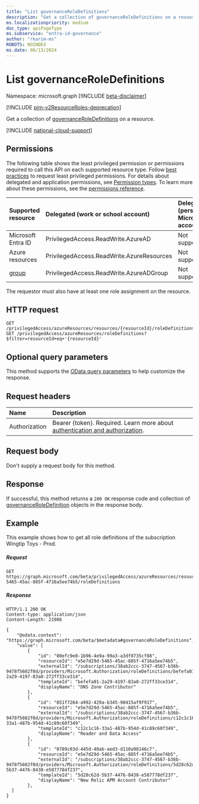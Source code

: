 ```yaml
---
title: "List governanceRoleDefinitions"
description: "Get a collection of governanceRoleDefinitions on a resource."
ms.localizationpriority: medium
doc_type: apiPageType
ms.subservice: "entra-id-governance"
author: "rkarim-ms"
ROBOTS: NOINDEX
ms.date: 08/13/2024
---
```


# List governanceRoleDefinitions

Namespace: microsoft.graph
[!INCLUDE [beta-disclaimer](../../includes/beta-disclaimer.md)]

[!INCLUDE [pim-v2ResourceRoles-deprecation](../../includes/pim-v2ResourceRoles-deprecation.md)]

Get a collection of [governanceRoleDefinitions](../resources/governanceroledefinition.md) on a resource.

[!INCLUDE [national-cloud-support](../../includes/global-us.md)]

## Permissions

The following table shows the least privileged permission or permissions required to call this API on each supported resource type. Follow [best practices](/graph/permissions-overview#best-practices-for-using-microsoft-graph-permissions) to request least privileged permissions. For details about delegated and application permissions, see [Permission types](/graph/permissions-overview#permission-types). To learn more about these permissions, see the [permissions reference](/graph/permissions-reference).

| Supported resource | Delegated (work or school account) | Delegated (personal Microsoft account) | Application |
|:-|:-|:-|:-|
| Microsoft Entra ID | PrivilegedAccess.ReadWrite.AzureAD | Not supported. | PrivilegedAccess.Read.AzureAD |
| Azure resources | PrivilegedAccess.ReadWrite.AzureResources | Not supported. | PrivilegedAccess.Read.AzureResources |
| [group](../resources/group.md) | PrivilegedAccess.ReadWrite.AzureADGroup | Not supported. | PrivilegedAccess.Read.AzureADGroup |

The requestor must also have at least one role assignment on the resource.

## HTTP request
<!-- { "blockType": "ignored" } -->
```http
GET /privilegedAccess/azureResources/resources/{resourceId}/roleDefinitions
GET /privilegedAccess/azureResources/roleDefinitions?$filter=resourceId+eq+'{resourceId}'
```
## Optional query parameters
This method supports the [OData query parameters](/graph/query-parameters) to help customize the response.

## Request headers
| Name      |Description|
|:----------|:----------|
| Authorization  | Bearer {token}. Required. Learn more about [authentication and authorization](/graph/auth/auth-concepts).|

## Request body
Don't supply a request body for this method.
## Response
If successful, this method returns a `200 OK` response code and collection of [governanceRoleDefinition](../resources/governanceroledefinition.md) objects in the response body.
## Example
<!-- {
  "blockType": "request",
  "name": "get_governanceroledefinitions"
}-->
This example shows how to get all role definitions of the subscription Wingtip Toys - Prod.
##### Request
```http
GET https://graph.microsoft.com/beta/privilegedAccess/azureResources/resources/e5e7d29d-5465-45ac-885f-4716a5ee74b5/roleDefinitions  
```
##### Response
<!-- {
  "blockType": "response",
  "truncated": true,
  "@odata.type": "microsoft.graph.governanceRoleDefinition",
  "isCollection": true
} -->
```http
HTTP/1.1 200 OK
Content-type: application/json
Content-Length: 21906

{
    "@odata.context": "https://graph.microsoft.com/beta/$metadata#governanceRoleDefinitions",
    "value": [
        {
            "id": "00efc9e0-1b96-4e9a-99a3-a3df0735cf88",
            "resourceId": "e5e7d29d-5465-45ac-885f-4716a5ee74b5",
            "externalId": "/subscriptions/38ab2ccc-3747-4567-b36b-9478f5602f0d/providers/Microsoft.Authorization/roleDefinitions/befefa01-2a29-4197-83a8-272ff33ce314",
            "templateId": "befefa01-2a29-4197-83a8-272ff33ce314",
            "displayName": "DNS Zone Contributor"
        },
        {
            "id": "051f7264-a992-429a-b345-90415af9f917",
            "resourceId": "e5e7d29d-5465-45ac-885f-4716a5ee74b5",
            "externalId": "/subscriptions/38ab2ccc-3747-4567-b36b-9478f5602f0d/providers/Microsoft.Authorization/roleDefinitions/c12c1c16-33a1-487b-954d-41c89c60f349",
            "templateId": "c12c1c16-33a1-487b-954d-41c89c60f349",
            "displayName": "Reader and Data Access"
        },
        {
            "id": "0789c03d-445d-40ab-aed3-d110a98146c7",
            "resourceId": "e5e7d29d-5465-45ac-885f-4716a5ee74b5",
            "externalId": "/subscriptions/38ab2ccc-3747-4567-b36b-9478f5602f0d/providers/Microsoft.Authorization/roleDefinitions/5d28c62d-5b37-4476-8438-e587778df237",
            "templateId": "5d28c62d-5b37-4476-8438-e587778df237",
            "displayName": "New Relic APM Account Contributor"
        },
  ]
}
```


<!-- uuid: 8fcb5dbc-d5aa-4681-8e31-b001d5168d79
2015-10-25 14:57:30 UTC -->
<!--
{
  "type": "#page.annotation",
  "description": "List governanceRoleDefinitions",
  "keywords": "",
  "section": "documentation",
  "tocPath": "",
  "suppressions": []
}
-->
